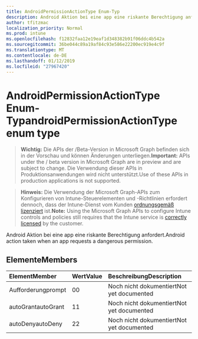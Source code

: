 ```yaml
---
title: AndroidPermissionActionType Enum-Typ
description: Android Aktion bei eine app eine riskante Berechtigung anfordert.
author: tfitzmac
localization_priority: Normal
ms.prod: intune
ms.openlocfilehash: f12832faa12e19eaf1d348382b91f06ddc4b542a
ms.sourcegitcommit: 36be044c89a19af84c93e586e22200ec919e4c9f
ms.translationtype: MT
ms.contentlocale: de-DE
ms.lasthandoff: 01/12/2019
ms.locfileid: "27967420"
---
```

# <a name="androidpermissionactiontype-enum-type"></a><span data-ttu-id="dfca1-103">AndroidPermissionActionType Enum-Typ</span><span class="sxs-lookup"><span data-stu-id="dfca1-103">androidPermissionActionType enum type</span></span>

> <span data-ttu-id="dfca1-104">**Wichtig:** Die APIs der /Beta-Version in Microsoft Graph befinden sich in der Vorschau und können Änderungen unterliegen.</span><span class="sxs-lookup"><span data-stu-id="dfca1-104">**Important:** APIs under the / beta version in Microsoft Graph are in preview and are subject to change.</span></span> <span data-ttu-id="dfca1-105">Die Verwendung dieser APIs in Produktionsanwendungen wird nicht unterstützt.</span><span class="sxs-lookup"><span data-stu-id="dfca1-105">Use of these APIs in production applications is not supported.</span></span>

> <span data-ttu-id="dfca1-106">**Hinweis:** Die Verwendung der Microsoft Graph-APIs zum Konfigurieren von Intune-Steuerelementen und -Richtlinien erfordert dennoch, dass der Intune-Dienst vom Kunden [ordnungsgemäß lizenziert](https://go.microsoft.com/fwlink/?linkid=839381) ist.</span><span class="sxs-lookup"><span data-stu-id="dfca1-106">**Note:** Using the Microsoft Graph APIs to configure Intune controls and policies still requires that the Intune service is [correctly licensed](https://go.microsoft.com/fwlink/?linkid=839381) by the customer.</span></span>

<span data-ttu-id="dfca1-107">Android Aktion bei eine app eine riskante Berechtigung anfordert.</span><span class="sxs-lookup"><span data-stu-id="dfca1-107">Android action taken when an app requests a dangerous permission.</span></span>
## <a name="members"></a><span data-ttu-id="dfca1-108">Elemente</span><span class="sxs-lookup"><span data-stu-id="dfca1-108">Members</span></span>
|<span data-ttu-id="dfca1-109">Element</span><span class="sxs-lookup"><span data-stu-id="dfca1-109">Member</span></span>|<span data-ttu-id="dfca1-110">Wert</span><span class="sxs-lookup"><span data-stu-id="dfca1-110">Value</span></span>|<span data-ttu-id="dfca1-111">Beschreibung</span><span class="sxs-lookup"><span data-stu-id="dfca1-111">Description</span></span>|
|:---|:---|:---|
|<span data-ttu-id="dfca1-112">Aufforderung</span><span class="sxs-lookup"><span data-stu-id="dfca1-112">prompt</span></span>|<span data-ttu-id="dfca1-113">0</span><span class="sxs-lookup"><span data-stu-id="dfca1-113">0</span></span>|<span data-ttu-id="dfca1-114">Noch nicht dokumentiert</span><span class="sxs-lookup"><span data-stu-id="dfca1-114">Not yet documented</span></span>|
|<span data-ttu-id="dfca1-115">autoGrant</span><span class="sxs-lookup"><span data-stu-id="dfca1-115">autoGrant</span></span>|<span data-ttu-id="dfca1-116">1</span><span class="sxs-lookup"><span data-stu-id="dfca1-116">1</span></span>|<span data-ttu-id="dfca1-117">Noch nicht dokumentiert</span><span class="sxs-lookup"><span data-stu-id="dfca1-117">Not yet documented</span></span>|
|<span data-ttu-id="dfca1-118">autoDeny</span><span class="sxs-lookup"><span data-stu-id="dfca1-118">autoDeny</span></span>|<span data-ttu-id="dfca1-119">2</span><span class="sxs-lookup"><span data-stu-id="dfca1-119">2</span></span>|<span data-ttu-id="dfca1-120">Noch nicht dokumentiert</span><span class="sxs-lookup"><span data-stu-id="dfca1-120">Not yet documented</span></span>|





